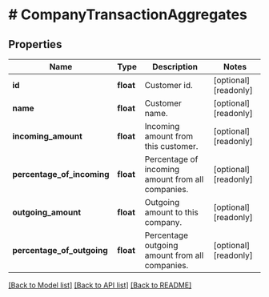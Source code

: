 # # CompanyTransactionAggregates

## Properties

Name | Type | Description | Notes
------------ | ------------- | ------------- | -------------
**id** | **float** | Customer id. | [optional] [readonly]
**name** | **float** | Customer name. | [optional] [readonly]
**incoming_amount** | **float** | Incoming amount from this customer. | [optional] [readonly]
**percentage_of_incoming** | **float** | Percentage of incoming amount from all companies. | [optional] [readonly]
**outgoing_amount** | **float** | Outgoing amount to this company. | [optional] [readonly]
**percentage_of_outgoing** | **float** | Percentage outgoing amount from all companies. | [optional] [readonly]

[[Back to Model list]](../../README.md#models) [[Back to API list]](../../README.md#endpoints) [[Back to README]](../../README.md)
